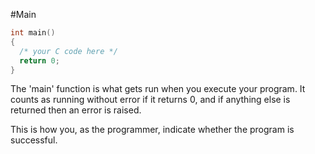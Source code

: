 #Main
```C
int main()
{
  /* your C code here */
  return 0;
}
```

The 'main' function is what gets run when you execute your program.
It counts as running without error if it returns 0, and if anything else is
returned then an error is raised.

This is how you, as the programmer, indicate whether the program is successful.
